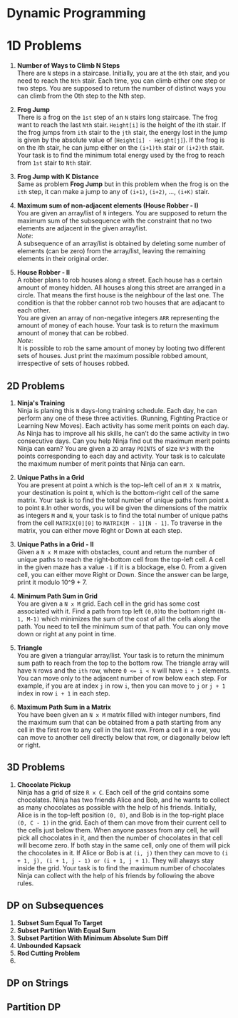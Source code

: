 # Dynamic Programming

# 1D Problems

1. **Number of Ways to Climb N Steps**  
   There are `N` steps in a staircase. Initially, you are at the `0th` stair, and you need to reach the `Nth` stair. Each time, you can climb either one step or two steps. You are supposed to return the number of distinct ways you can climb from the 0th step to the Nth step.
   
2. **Frog Jump**  
   There is a frog on the `1st` step of an `N` stairs long staircase. The frog want to reach the last `Nth` stair. `Height[i]` is the height of the ith stair. If the frog jumps from `ith` stair to the `jth` stair, the energy lost in the jump is given by the absolute value of (`Height[i] - Height[j]`). If the frog is on the ith stair, he can jump either on the `(i+1)th` stair or `(i+2)th` stair. Your task is to find the minimum total energy used by the frog to reach from `1st` stair to `Nth` stair.

3. **Frog Jump with K Distance**  
   Same as problem **Frog Jump** but in this problem when the frog is on the `ith` step, it can make a jump to any of `(i+1)`, `(i+2)`, ..., `(i+K)` stair.

4. **Maximum sum of non-adjacent elements (House Robber - I)**  
   You are given an array/list of `N` integers. You are supposed to return the maximum sum of the subsequence with the constraint that no two elements are adjacent in the given array/list.  
_Note_:  
A subsequence of an array/list is obtained by deleting some number of elements (can be zero) from the array/list, leaving the remaining elements in their original order.

5. **House Robber - II**  
   A robber plans to rob houses along a street. Each house has a certain amount of money hidden. All houses along this street are arranged in a circle. That means the first house is the neighbour of the last one. The condition is that the robber cannot rob two houses that are adjacant to each other.  
   You are given an array of non-negative integers `ARR` representing the amount of money of each house. Your task is to return the maximum amount of money that can be robbed.  
   _Note_:  
   It is possible to rob the same amount of money by looting two different sets of houses. Just print the maximum possible robbed amount, irrespective of sets of houses robbed.

## 2D Problems

1. **Ninja's Training**  
   Ninja is planing this `N` days-long training schedule. Each day, he can perform any one of these three activities. (Running, Fighting Practice or Learning New Moves). Each activity has some merit points on each day. As Ninja has to improve all his skills, he can’t do the same activity in two consecutive days. Can you help Ninja find out the maximum merit points Ninja can earn? You are given a `2D` array `POINTS` of size `N*3` with the points corresponding to each day and activity. Your task is to calculate the maximum number of merit points that Ninja can earn.

2. **Unique Paths in a Grid**  
   You are present at point `A` which is the top-left cell of an `M X N` matrix, your destination is point `B`, which is the bottom-right cell of the same matrix. Your task is to find the total number of unique paths from point `A` to point `B`.In other words, you will be given the dimensions of the matrix as integers `M` and `N`, your task is to find the total number of unique paths from the cell `MATRIX[0][0]` to `MATRIX[M - 1][N - 1]`. To traverse in the matrix, you can either move Right or Down at each step. 

3. **Unique Paths in a Grid - II**  
   Given a `N x M` maze with obstacles, count and return the number of unique paths to reach the right-bottom cell from the top-left cell. A cell in the given maze has a value `-1` if it is a blockage, else 0. From a given cell, you can either move Right or Down. Since the answer can be large, print it modulo 10^9 + 7.

4. **Minimum Path Sum in Grid**  
   You are given a `N x M` grid. Each cell in the grid has some cost associated with it. Find a path from top left `(0,0)`to the bottom right `(N-1, M-1)` which minimizes the sum of the cost of all the cells along the path. You need to tell the minimum sum of that path. You can only move down or right at any point in time.

5. **Triangle**  
   You are given a triangular array/list. Your task is to return the minimum sum path to reach from the top to the bottom row. The triangle array will have `N` rows and the `ith` row, where `0 <= i < N` will have `i + 1` elements. You can move only to the adjacent number of row below each step. For example, if you are at index `j` in row `i`, then you can move to `j` or `j + 1` index in row `i + 1` in each step.

6. **Maximum Path Sum in a Matrix**  
   You have been given an `N x M` matrix filled with integer numbers, find the maximum sum that can be obtained from a path starting from any cell in the first row to any cell in the last row. From a cell in a row, you can move to another cell directly below that row, or diagonally below left or right.

## 3D Problems

1. **Chocolate Pickup**  
   Ninja has a grid of size `R x C`. Each cell of the grid contains some chocolates. Ninja has two friends Alice and Bob, and he wants to collect as many chocolates as possible with the help of his friends. Initially, Alice is in the top-left position `(0, 0)`, and Bob is in the top-right place `(0, C - 1)` in the grid. Each of them can move from their current cell to the cells just below them. When anyone passes from any cell, he will pick all chocolates in it, and then the number of chocolates in that cell will become zero. If both stay in the same cell, only one of them will pick the chocolates in it. If Alice or Bob is at `(i, j)` then they can move to `(i + 1, j), (i + 1, j - 1) or (i + 1, j + 1)`. They will always stay inside the grid. Your task is to find the maximum number of chocolates Ninja can collect with the help of his friends by following the above rules.

## DP on Subsequences

1. **Subset Sum Equal To Target**
2. **Subset Partition With Equal Sum**
3. **Subset Partition With Minimum Absolute Sum Diff**
4. **Unbounded Kapsack**
5. **Rod Cutting Problem**
6. 

## DP on Strings

## Partition DP
